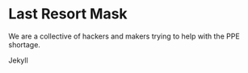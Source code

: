 # Last Resort Mask

We are a collective of hackers and makers trying to help with the PPE shortage.

Jekyll